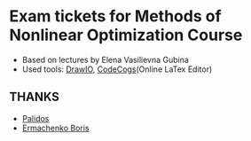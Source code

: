 # Exam tickets for Methods of Nonlinear Optimization Course

- Based on lectures by Elena Vasilievna Gubina
- Used tools: [DrawIO](https://www.draw.io), [CodeCogs](https://www.codecogs.com/latex/eqneditor.php)(Online LaTex Editor)

## THANKS

- [Palidos](https://github.com/Palidos)
- [Ermachenko Boris](https://github.com/ErmachenkoBoris)
